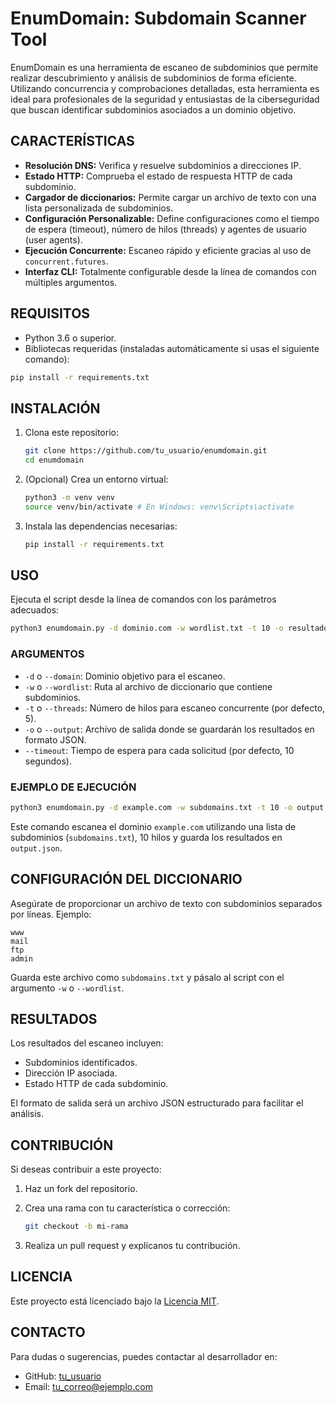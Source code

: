 # EnumDomain: Subdomain Scanner Tool

EnumDomain es una herramienta de escaneo de subdominios que permite realizar descubrimiento y análisis de subdominios de forma eficiente. Utilizando concurrencia y comprobaciones detalladas, esta herramienta es ideal para profesionales de la seguridad y entusiastas de la ciberseguridad que buscan identificar subdominios asociados a un dominio objetivo.

## **CARACTERÍSTICAS**

- **Resolución DNS:** Verifica y resuelve subdominios a direcciones IP.
- **Estado HTTP:** Comprueba el estado de respuesta HTTP de cada subdominio.
- **Cargador de diccionarios:** Permite cargar un archivo de texto con una lista personalizada de subdominios.
- **Configuración Personalizable:** Define configuraciones como el tiempo de espera (timeout), número de hilos (threads) y agentes de usuario (user agents).
- **Ejecución Concurrente:** Escaneo rápido y eficiente gracias al uso de `concurrent.futures`.
- **Interfaz CLI:** Totalmente configurable desde la línea de comandos con múltiples argumentos.

## **REQUISITOS**

- Python 3.6 o superior.
- Bibliotecas requeridas (instaladas automáticamente si usas el siguiente comando):

```bash
pip install -r requirements.txt
```

## **INSTALACIÓN**

1. Clona este repositorio:
   
   ```bash
   git clone https://github.com/tu_usuario/enumdomain.git
   cd enumdomain
   ```

2. (Opcional) Crea un entorno virtual:
   
   ```bash
   python3 -m venv venv
   source venv/bin/activate # En Windows: venv\Scripts\activate
   ```

3. Instala las dependencias necesarias:
   
   ```bash
   pip install -r requirements.txt
   ```

## **USO**

Ejecuta el script desde la línea de comandos con los parámetros adecuados:

```bash
python3 enumdomain.py -d dominio.com -w wordlist.txt -t 10 -o resultados.json
```

### **ARGUMENTOS**

- `-d` o `--domain`: Dominio objetivo para el escaneo.
- `-w` o `--wordlist`: Ruta al archivo de diccionario que contiene subdominios.
- `-t` o `--threads`: Número de hilos para escaneo concurrente (por defecto, 5).
- `-o` o `--output`: Archivo de salida donde se guardarán los resultados en formato JSON.
- `--timeout`: Tiempo de espera para cada solicitud (por defecto, 10 segundos).

### **EJEMPLO DE EJECUCIÓN**

```bash
python3 enumdomain.py -d example.com -w subdomains.txt -t 10 -o output.json
```

Este comando escanea el dominio `example.com` utilizando una lista de subdominios (`subdomains.txt`), 10 hilos y guarda los resultados en `output.json`.

## **CONFIGURACIÓN DEL DICCIONARIO**

Asegúrate de proporcionar un archivo de texto con subdominios separados por líneas. Ejemplo:

```
www
mail
ftp
admin
```

Guarda este archivo como `subdomains.txt` y pásalo al script con el argumento `-w` o `--wordlist`.

## **RESULTADOS**

Los resultados del escaneo incluyen:
- Subdominios identificados.
- Dirección IP asociada.
- Estado HTTP de cada subdominio.

El formato de salida será un archivo JSON estructurado para facilitar el análisis.

## **CONTRIBUCIÓN**

Si deseas contribuir a este proyecto:

1. Haz un fork del repositorio.
2. Crea una rama con tu característica o corrección:
   
   ```bash
   git checkout -b mi-rama
   ```

3. Realiza un pull request y explícanos tu contribución.

## **LICENCIA**

Este proyecto está licenciado bajo la [Licencia MIT](LICENSE).

## **CONTACTO**

Para dudas o sugerencias, puedes contactar al desarrollador en:
- GitHub: [tu_usuario](https://github.com/tu_usuario)
- Email: tu_correo@ejemplo.com
